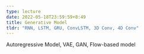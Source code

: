 ```yaml
---
type: lecture
date: 2022-05-18T23:59:59+8:49
title: Generative Model
tldr: "RNN, LSTM, GRU, ConvLSTM, 3D Conv, 4D Conv"
---
```

Autoregressive Model, VAE, GAN, Flow-based model
